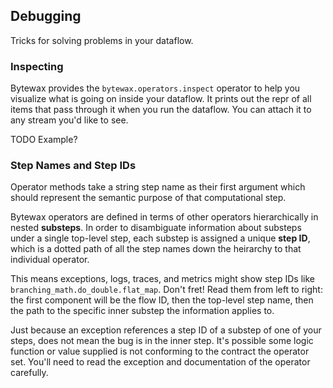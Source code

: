 ## Debugging

Tricks for solving problems in your dataflow.

### Inspecting

Bytewax provides the `bytewax.operators.inspect` operator to help you
visualize what is going on inside your dataflow. It prints out the
repr of all items that pass through it when you run the dataflow. You
can attach it to any stream you'd like to see.

TODO Example?

### Step Names and Step IDs

Operator methods take a string step name as their first argument which
should represent the semantic purpose of that computational step.

Bytewax operators are defined in terms of other operators
hierarchically in nested **substeps**. In order to disambiguate
information about substeps under a single top-level step, each substep
is assigned a unique **step ID**, which is a dotted path of all the
step names down the heirarchy to that individual operator.

This means exceptions, logs, traces, and metrics might show step IDs
like `branching_math.do_double.flat_map`. Don't fret! Read them from
left to right: the first component will be the flow ID, then the
top-level step name, then the path to the specific inner substep the
information applies to.

Just because an exception references a step ID of a substep of one of
your steps, does not mean the bug is in the inner step. It's possible
some logic function or value supplied is not conforming to the
contract the operator set. You'll need to read the exception and
documentation of the operator carefully.
